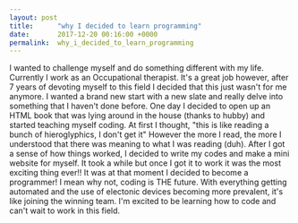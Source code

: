 ```yaml
---
layout: post
title:      "why I decided to learn programming"
date:       2017-12-20 00:16:00 +0000
permalink:  why_i_decided_to_learn_programming
---
```




I wanted to challenge myself and do something different with my life.  Currently I work as an Occupational therapist.  It's a great job however, after 7 years of devoting myself to this field I decided that this just wasn't for me anymore.  I wanted a brand new start with a new slate and really delve into something that I haven't done before.  One day I decided to open up an HTML book that was lying around in the house (thanks to hubby) and started teaching myself coding.  At first I thought, "this is like reading a bunch of hieroglyphics, I don't get it"  However the more I read, the more I understood that there was meaning to what I was reading (duh).  After I got a sense of how things worked, I decided to write my codes and make a mini website for myself.  It took a while but once I got it to work it was the most exciting thing ever!!  It was at that moment I decided to become a programmer!  I mean why not, coding is THE future.  With everything getting automated and the use of electonic devices becoming more prevalent, it's like joining the winning team.  I'm excited to be learning how to code and can't wait to work in this field.   
